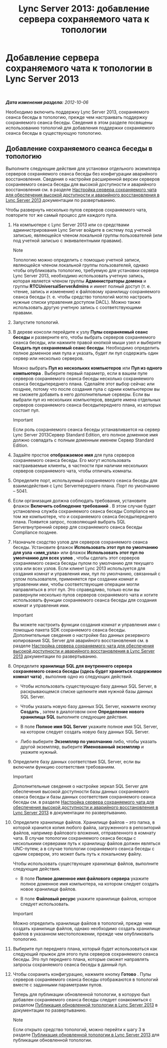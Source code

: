 ﻿---
title: 'Lync Server 2013: добавление сервера сохраняемого чата к топологии'
TOCTitle: Добавление сервера сохраняемого чата к топологии
ms:assetid: 8389b307-8c17-4e45-b3b5-5dc9fcfc2ffb
ms:mtpsurl: https://technet.microsoft.com/ru-ru/library/JJ205049(v=OCS.15)
ms:contentKeyID: 49310383
ms.date: 05/19/2016
mtps_version: v=OCS.15
ms.translationtype: HT
---

# Добавление сервера сохраняемого чата к топологии в Lync Server 2013

 

_**Дата изменения раздела:** 2012-10-06_

Необходимо включить поддержку Lync Server 2013, сохраняемого сеанса беседы в топологию, прежде чем настраивать поддержку сохраняемого сеанса беседы. Сведения в этом разделе посвящены использованию топологий для добавления поддержки сохраняемого сеанса беседы в существующую топологию.

## Добавление сохраняемого сеанса беседы в топологию

Выполните следующие действия для установки отдельного экземпляра серверов сохраняемого сеанса беседы без конфигурации аварийного восстановления. Сведения о настройке расширенной версии серверов сохраняемого сеанса беседы для высокой доступности и аварийного восстановления см. в разделе [Настройка сервера сохраняемого чата для обеспечения высокой доступности и аварийного восстановления в Lync Server 2013](lync-server-2013-configuring-persistent-chat-server-for-high-availability-and-disaster-recovery.md) документации по развертыванию.

Чтобы развернуть несколько пулов серверов сохраняемого чата, повторите тот же самый процесс для каждого пула.

1.  На компьютере с Lync Server 2013 или со средствами администрирования Lync Server войдите в систему под учетной записью, являющейся членом локальной группы пользователей (или под учетной записью с эквивалентными правами).
    
    > [!NOTE]  
    > Топологию можно определить с помощью учетной записи, являющейся членом локальной группы пользователей, однако чтобы опубликовать топологию, требуемую для установки сервера Lync Server 2013, необходимо использовать учетную запись, которая является членом группы <strong>Администраторы домена</strong> и группы <strong>RTCUniversalServerAdmins</strong> и имеет полный доступ (т. е. чтение, запись и изменение) к файловому хранилищу сохраняемого сеанса беседы (т. е. чтобы средство топологий могло настроить нужные списки управления доступом DACL). Можно также использовать другую учетную запись с соответствующими правами.

2.  Запустите топологий.

3.  В дереве консоли перейдите к узлу **Пулы сохраняемый сеанс беседы** и разверните его, чтобы выбрать серверов сохраняемого сеанса беседы, или нажмите правой кнопкой мыши узел и выберите **Создать пул сохраняемый сеанс беседы**. Необходимо определить полное доменное имя пула и указать, будет ли пул содержать один сервер или несколько серверов.
    
    Можно выбрать **Пул из нескольких компьютеров** или **Пул из одного компьютера** . Выберите первый параметр, если в вашем пуле серверов сохраняемого сеанса беседы несколько сохраняемого сеанса беседыпереднего плана. Сделайте этот выбор сейчас или позднее, потому что после создания пула с одним компьютером вы не сможете добавить в него дополнительные серверы. Если вы выбрали пул из нескольких компьютеров, введите имена отдельных серверов сохраняемого сеанса беседыпереднего плана, из которых состоит пул.
    
    > [!IMPORTANT]  
    > Если роль сохраняемого сеанса беседы устанавливается на сервер Lync Server 2013Сервер Standard Edition, его полное доменное имя должно совпадать с полным доменным именем Сервер Standard Edition.

4.  Задайте простое **отображаемое имя** для пула серверов сохраняемого сеанса беседы. Его могут использовать настраиваемые клиенты, в частности при наличии нескольких серверов сохраняемого чата, чтобы отличать комнаты.

5.  Определите порт, используемый сохраняемого сеанса беседы для взаимодействия с Lync Serverпереднего плана. Порт по умолчанию – 5041.

6.  Если организация должна соблюдать требования, установите флажок **Включить соблюдение требований** . В этом случае будет установлена служба сохраняемого сеанса беседы Compliance на том же компьютере, что и сохраняемого сеанса беседыпереднего плана. Появится запрос, позволяющий выбрать SQL Serverвнутренний сервер для сохраняемого сеанса беседы Compliance позднее.

7.  Назначьте сходство узлов для серверов сохраняемого сеанса беседы. Установите флажок **Использовать этот пул по умолчанию для узла \<имя\_узла\>** или флажок **Использовать этот пул по умолчанию для всех узлов** , чтобы сделать этот серверов сохраняемого сеанса беседы пулом по умолчанию для текущего узла или всех узлов. Если клиент Lync 2013 используется для создания комнат и управления ими, пул по умолчанию, связанный с узлом пользователя, применяется при создании комнат и управлении ими, чтобы соответствующие операции могли направляться в этот пул. Это справедливо, только если вы развернули несколько пулов серверов сохраняемого чата и хотите использовать функции сохраняемого сеанса беседы для создания комнат и управления ими.
    
    > [!IMPORTANT]  
    > Вы можете настроить функции создания комнат и управления ими с помощью пакета SDK сохраняемого сеанса беседы.<br />    Дополнительные сведения о настройке баз данных резервного копирования SQL Server для аварийного восстановления см. в разделе <a href="lync-server-2013-configuring-persistent-chat-server-for-high-availability-and-disaster-recovery.md">Настройка сервера сохраняемого чата для обеспечения высокой доступности и аварийного восстановления в Lync Server 2013</a> документации по развертыванию.

8.  Определите **хранилище SQL для внутреннего сервера сохраняемого сеанса беседы (здесь будет храниться содержимое комнат чата)** , выполнив одно из следующих действий.
    
      - Чтобы использовать существующую базу данных SQL Server, в раскрывающемся списке щелкните имя нужной базы данных SQL Server.
    
      - Чтобы указать новую базу данных SQL Server, нажмите кнопку **Создать** , затем в диалоговом окне **Определение нового хранилища SQL** выполните следующие действия.
    
    <!-- end list -->
    
      - В поле **Полное имя SQL Server** укажите полное имя SQL Server, на котором следует создать новую базу данных SQL Server.
    
      - Либо выберите **Экземпляр по умолчанию** либо, чтобы указать другой экземпляр, выберите **Именованный экземпляр** и укажите нужный.

9.  Определите базу данных соответствия SQL Server, если вы включили функцию соответствия требованиям.
    
    > [!IMPORTANT]  
    > Дополнительные сведения о настройке зеркал SQL Server для обеспечения высокой доступности базы данных сохраняемого сеанса беседы и базы данных соответствия сохраняемого сеанса беседы см. в разделе <a href="lync-server-2013-configuring-persistent-chat-server-for-high-availability-and-disaster-recovery.md">Настройка сервера сохраняемого чата для обеспечения высокой доступности и аварийного восстановления в Lync Server 2013</a> в документации по развертыванию.

10. Определите хранилище файлов. Хранилище файлов – это папка, в которой хранится копия любого файла, загруженного в репозиторий файлов, например файлового вложения, отправленного в комнату чата. В случае топологии сохраняемого сеанса беседы с несколькими серверами путь к хранилищу файлов должен являться UNC-путем; а в случае топологии сохраняемого сеанса беседы с одним сервером, это может быть путь к локальному файлу.
    
    Чтобы использовать существующее хранилище файлов, выполните следующие действия.
    
      - В поле **Полное доменное имя файлового сервера** укажите полное доменное имя компьютера, на котором следует создать новое хранилище файлов.
    
      - В поле **Файловый ресурс** укажите хранилище файлов, которое следует использовать.
    
    > [!IMPORTANT]  
    > Можно определить хранилище файлов в топологий, прежде чем создать хранилище файлов, однако необходимо создать хранилище файлов в указанном местоположении, прежде чем опубликовать топологию.

11. Выберите пул переднего плана, который будет использоваться как следующий прыжок для этого пула серверов сохраняемого сеанса беседы. Это пул переднего плана, которые сможет направлять запросы сохраняемого сеанса беседы в данный пул.

12. Чтобы сохранить конфигурацию, нажмите кнопку **Готово** . Пулы серверов сохраняемого сеанса беседы отображаются в топологий вместе с заданными параметрами пулов.
    
    Теперь для публикации обновленной топологии, в которую был добавлен сохраняемого сеанса беседы следует ознакомиться с разделом [Публикация обновленной топологии в Lync Server 2013](lync-server-2013-publish-the-updated-topology.md) в документации по развертыванию.
    
    > [!NOTE]  
    > Если открыто средство топологий, можно перейти к шагу 3 в разделе <a href="lync-server-2013-publish-the-updated-topology.md">Публикация обновленной топологии в Lync Server 2013</a> для публикации обновленной топологии.
